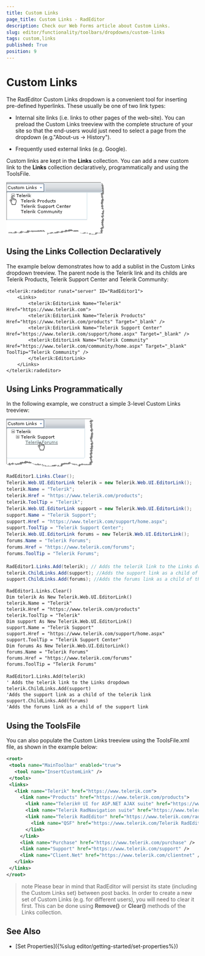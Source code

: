 ```yaml
---
title: Custom Links
page_title: Custom Links - RadEditor
description: Check our Web Forms article about Custom Links.
slug: editor/functionality/toolbars/dropdowns/custom-links
tags: custom,links
published: True
position: 9
---
```


# Custom Links

The RadEditor Custom Links dropdown is a convenient tool for inserting pre-defined hyperlinks. These usually be one of two link types:

* Internal site links (i.e. links to other pages of the web-site). You can preload the Custom Links treeview with the complete structure of your site so that the end-users would just need to select a page from the dropdown (e.g."About-us -> History").

* Frequently used external links (e.g. Google).

Custom links are kept in the **Links** collection. You can add a new custom link to the **Links** collection declaratively, programmatically and using the ToolsFile.

![](images/editor-dropdowns011.png)

## Using the Links Collection Declaratively

The example below demonstrates how to add a sublist in the Custom Links dropdown treeview. The parent node is the Telerik link and its childs are Telerik Products, Telerik Support Center and Telerik Community:

````ASP.NET
<telerik:radeditor runat="server" ID="RadEditor1">    
	<Links>        
		<telerik:EditorLink Name="Telerik" Href="https://www.telerik.com">            
		<telerik:EditorLink Name="Telerik Products" Href="https://www.telerik.com/products" Target="_blank" />            
		<telerik:EditorLink Name="Telerik Support Center" Href="https://www.telerik.com/support/home.aspx" Target="_blank" />            
		<telerik:EditorLink Name="Telerik Community" Href="https://www.telerik.com/community/home.aspx" Target="_blank" ToolTip="Telerik Community" />        
		</telerik:EditorLink>    
	</Links>
</telerik:radeditor>	
````



## Using Links Programmatically

In the following example, we construct a simple 3-level Custom Links treeview:

![](images/editor-dropdowns012.png)

````C#
RadEditor1.Links.Clear();
Telerik.Web.UI.EditorLink telerik = new Telerik.Web.UI.EditorLink();
telerik.Name = "Telerik";
telerik.Href = "https://www.telerik.com/products";
telerik.ToolTip = "Telerik";
Telerik.Web.UI.EditorLink support = new Telerik.Web.UI.EditorLink();
support.Name = "Telerik Support";
support.Href = "https://www.telerik.com/support/home.aspx";
support.ToolTip = "Telerik Support Center";
Telerik.Web.UI.EditorLink forums = new Telerik.Web.UI.EditorLink();
forums.Name = "Telerik Forums";
forums.Href = "https://www.telerik.com/forums";
forums.ToolTip = "Telerik Forums";

RadEditor1.Links.Add(telerik); // Adds the telerik link to the Links dropdown
telerik.ChildLinks.Add(support); //Adds the support link as a child of the telerik link
support.ChildLinks.Add(forums); //Adds the forums link as a child of the support link			
````
````VB
RadEditor1.Links.Clear()
Dim telerik As New Telerik.Web.UI.EditorLink()
telerik.Name = "Telerik"
telerik.Href = "https://www.telerik.com/products"
telerik.ToolTip = "Telerik"
Dim support As New Telerik.Web.UI.EditorLink()
support.Name = "Telerik Support"
support.Href = "https://www.telerik.com/support/home.aspx"
support.ToolTip = "Telerik Support Center"
Dim forums As New Telerik.Web.UI.EditorLink()
forums.Name = "Telerik Forums"
forums.Href = "https://www.telerik.com/forums"
forums.ToolTip = "Telerik Forums"

RadEditor1.Links.Add(telerik)
' Adds the telerik link to the Links dropdown
telerik.ChildLinks.Add(support)
'Adds the support link as a child of the telerik link
support.ChildLinks.Add(forums)
'Adds the forums link as a child of the support link
````

## Using the ToolsFile

You can also populate the Custom Links treeview using the ToolsFile.xml file, as shown in the example below:

````XML
<root>
 <tools name="MainToolbar" enabled="true">
   <tool name="InsertCustomLink" />
 </tools>
 <links>
   <link name="Telerik" href="https://www.telerik.com">
	 <link name="Products" href="https://www.telerik.com/products">
	   <link name="Telerik® UI for ASP.NET AJAX suite" href="https://www.telerik.com/radcontrols" />
	   <link name="Telerik RadNavigation suite" href="https://www.telerik.com/radnavigation" />
	   <link name="Telerik RadEditor" href="https://www.telerik.com/radeditor">
		 <link name="QSF" href="https://www.telerik.com/Telerik RadEditor"/>
	   </link>
	 </link>
	 <link name="Purchase" href="https://www.telerik.com/purchase" />
	 <link name="Support" href="https://www.telerik.com/support" />
	 <link name="Client.Net" href="https://www.telerik.com/clientnet" />
   </link>
 </links>
</root> 	
````


>note Please bear in mind that RadEditor will persist its state (including the Custom Links set) between post backs. In order to create a new set of Custom Links (e.g. for different users), you will need to clear it first. This can be done using **Remove()** or **Clear()** methods of the Links collection.

## See Also

 * [Set Properties]({%slug editor/getting-started/set-properties%})
